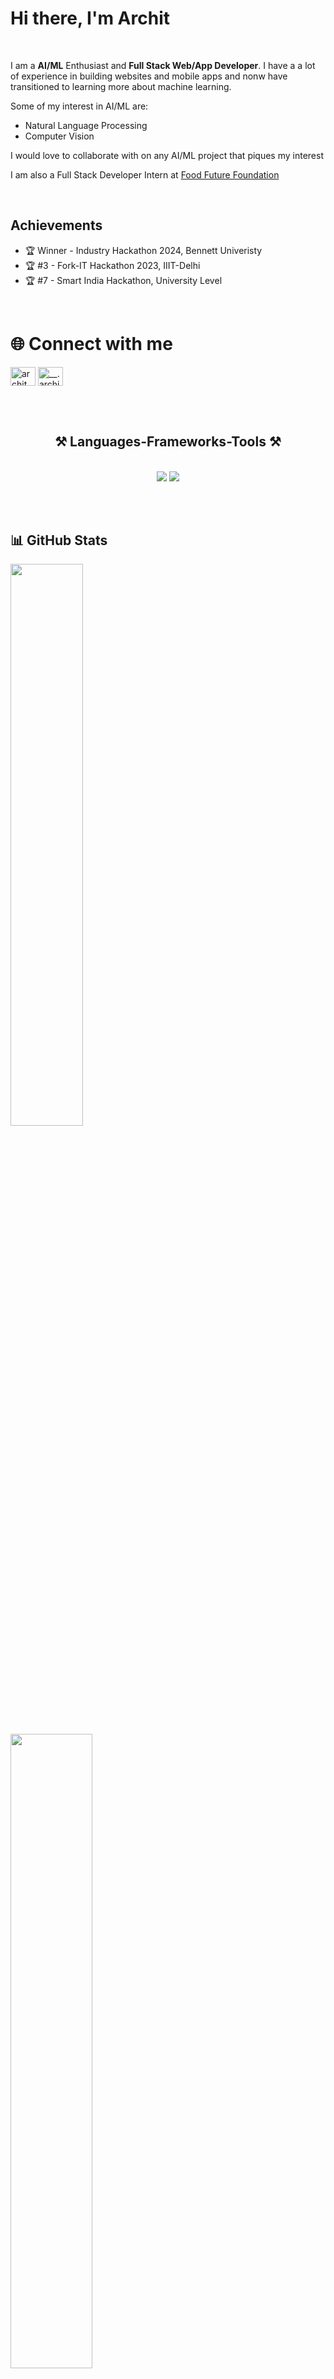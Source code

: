 
# Hi there, I'm Archit 

  
<br />

I am a **AI/ML** Enthusiast and **Full Stack Web/App Developer**. I have a a lot of experience in building websites and mobile apps and nonw have transitioned to learning more about machine learning.
<br/>

Some of my interest in AI/ML are:
- Natural Language Processing
- Computer Vision

I would love to collaborate with on any AI/ML project that piques my interest

I am also a Full Stack Developer Intern at <a href="https://www.foodfuturefoundation.org/">Food Future Foundation</a>

<br />

## Achievements
- 🏆 Winner - Industry Hackathon 2024, Bennett Univeristy
- 🏆 #3 - Fork-IT Hackathon 2023, IIIT-Delhi
- 🏆 #7 - Smart India Hackathon, University Level

<br />


# 🌐 Connect with me

<p align="left">
<a href="https://linkedin.com/in/archit ojha" target="blank"><img align="center" src="https://raw.githubusercontent.com/rahuldkjain/github-profile-readme-generator/master/src/images/icons/Social/linked-in-alt.svg" alt="archit ojha" height="30" width="40" /></a>
<a href="https://instagram.com/__.archit" target="blank"><img align="center" src="https://raw.githubusercontent.com/rahuldkjain/github-profile-readme-generator/master/src/images/icons/Social/instagram.svg" alt="__.archit" height="30" width="40" /></a>
</p>

<br></br>


<h2 align="center">⚒️ Languages-Frameworks-Tools ⚒️</h2>
<br/>
<div align="center">
    <img src="https://skillicons.dev/icons?i=react,bootstrap,mui,html,css,vscode,github,figma,tailwind,git,r" />
    <img src="https://skillicons.dev/icons?i=nodejs,python,javascript,typescript,express,firebase,mongodb,c,java,nextjs,mysql,flask" /><br>
</div>

<br></br>

## 📊 GitHub Stats

<a><img width="48%" src="https://github-readme-stats.vercel.app/api?username=Archit381&show_icons=true&hide_border=true&theme=radical" />&nbsp; <img width="51%" src="https://github-readme-streak-stats.herokuapp.com/?user=Archit381&hide_border=true&theme=radical" /></a>

<p><img align="left" src="https://github-readme-stats.vercel.app/api/top-langs/?username=Archit381&theme=radical&hide_border=true&include_all_commits=true&count_private=true&layout=compact" alt="archit381" /></p>

<p>&nbsp;<img align="center" src="https://github-readme-stats.vercel.app/api?username=Archit381&theme=radical&hide_border=true&include_all_commits=true&count_private=true" alt="archit381" /></p>


